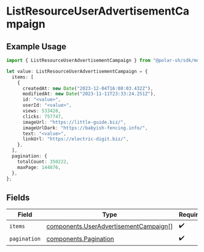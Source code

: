 # ListResourceUserAdvertisementCampaign

## Example Usage

```typescript
import { ListResourceUserAdvertisementCampaign } from "@polar-sh/sdk/models/components";

let value: ListResourceUserAdvertisementCampaign = {
  items: [
    {
      createdAt: new Date("2023-12-04T16:08:03.432Z"),
      modifiedAt: new Date("2023-11-11T23:33:24.251Z"),
      id: "<value>",
      userId: "<value>",
      views: 533428,
      clicks: 757747,
      imageUrl: "https://little-guide.biz/",
      imageUrlDark: "https://babyish-fencing.info/",
      text: "<value>",
      linkUrl: "https://electric-digit.biz/",
    },
  ],
  pagination: {
    totalCount: 350222,
    maxPage: 144876,
  },
};
```

## Fields

| Field                                                                                          | Type                                                                                           | Required                                                                                       | Description                                                                                    |
| ---------------------------------------------------------------------------------------------- | ---------------------------------------------------------------------------------------------- | ---------------------------------------------------------------------------------------------- | ---------------------------------------------------------------------------------------------- |
| `items`                                                                                        | [components.UserAdvertisementCampaign](../../models/components/useradvertisementcampaign.md)[] | :heavy_check_mark:                                                                             | N/A                                                                                            |
| `pagination`                                                                                   | [components.Pagination](../../models/components/pagination.md)                                 | :heavy_check_mark:                                                                             | N/A                                                                                            |